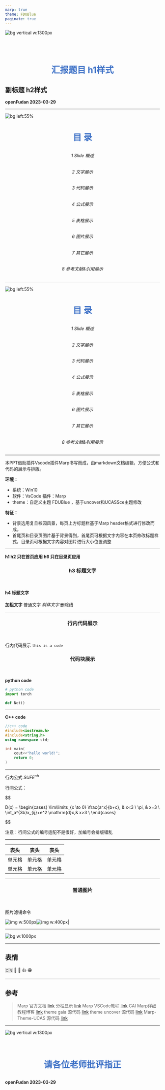 ```yaml
---
marp: true
theme: FDUBlue
paginate: true
---
```


<!--
_paginate: false
-->
![bg vertical w:1300px](images/bg3.jpg)
<br/>
<br/>
<br/>
<br/>

#
#
# 汇报题目 h1样式
## 副标题 h2样式
**openFudan  2023-03-29**


---
<style scoped>
    section {
  text-align: center;
    }
    h1 {
        color: rgb(60, 112, 198);
        margin-bottom: 30px;
    }
    h6 {
        text-align: center;
    }

</style>
<!--
_paginate: false 
-->

![bg left:55% ](./images/bg4.jpg)
# 目 录

###### 1 Slide 概述
###### 2 文字展示
###### 3 代码展示
###### 4 公式展示
###### 5 表格展示
###### 6 图片展示
###### 7 其它展示
###### 8 参考文献&引用展示
 
---
<style scoped>
    section {
  text-align: center;
    }
    h1 {
        color: rgb(60, 112, 198);
        margin-bottom: 30px;
    }
    h6 {
        text-align: center;
    }

</style>
<!--
_paginate: false 
-->

![bg left:55% ](./images/bg5.jpg)
# 目 录

###### 1 Slide 概述
###### 2 文字展示
###### 3 代码展示
###### 4 公式展示
###### 5 表格展示
###### 6 图片展示
###### 7 其它展示
###### 8 参考文献&引用展示

---
<!-- _header: 1 Slide概述 -->

本PPT借助插件Vscode插件Marp书写而成，由markdown文档编辑，方便公式和代码的展示与排版。

**环境：**
- 系统：Win10
- 软件：VsCode 插件：Marp
- theme：自定义主题 FDUBlue ，基于uncover和UCASSce主题修改

**特征：**
- 背景选用复旦校园风景，每页上方标题栏基于Marp header格式进行修改而成。
- 首尾页和目录页图片基于背景得到，首尾页可根据文字内容在本页修改标题样式，目录页可根据文字内容对图片进行大小位置调整

<style scoped>
section{
  background-image:url('images/bgd.png');
  background-size:cover;
  position: absolute;
  }
</style>

---
<!-- _header: 2 文字展示 -->
**h1 h2 只在首页应用 h6 只在目录页应用**
### h3 标题文字
#### h4 标题文字
**加粗文字**
普通文字
*斜体文字*
~~删除线~~

<style scoped>
section{
  background-image:url('images/bgd.png');
  background-size:cover;
  position: absolute;
  }
</style>
---
<!--_header: 3 代码展示 -->

### 行内代码展示
行内代码展示 `this is a code`

### 代码块展示
**python code**

``` python
# python code 
import torch

def Net()

```
<style scoped>
section{
  background-image:url('images/bgd.png');
  background-size:cover;
  position: absolute;
  }
</style>
---
<!--_header: 3 代码展示 -->

**C++ code**
``` C++
//c++ code 
#include<iostream.h>
#include<string.h>
using namespace std;

int main(
    cout<<"hello world!";
    return 0;
)

```
<style scoped>
section{
  background-image:url('images/bgd.png');
  background-size:cover;
  position: absolute;
  }
</style>
---
<!--_header: 4 公式展示 -->

行内公式 $SUFE^{nb}$

行间公式：

$$

D(x) = \begin{cases}
\lim\limits_{x \to 0} \frac{a^x}{b+c}, & x<3 \\
\pi, & x=3 \\
\int_a^{3b}x_{ij}+e^2 \mathrm{d}x,& x>3 \\
\end{cases} 

$$

注意：行间公式的编号适配不是很好，加编号会排版错乱
<style scoped>
section{
  background-image:url('images/bgd.png');
  background-size:cover;
  position: absolute;
  }
</style>
---
<!--_header: 5 表格展示 -->

|  表头   | 表头  | 表头 |
|  ----  | ----  |--- |
| 单元格  | 单元格 |单元格|
| 单元格  | 单元格 |单元格|
<style scoped>
section{
  background-image:url('images/bgd.png');
  background-size:cover;
  position: absolute;
  }
</style>
---
<!--_header: 6 图片展示 -->
### 普通图片
图片滤镜命令

![img w:500px](images/photo.png)![img w:400px](images/bg7.jpg)|

<style scoped>
section{
  background-image:url('images/bgd.png');
  background-size:cover;
  position: absolute;
  }
</style>
---

<!--_header: 6 图片展示 -->


![bg w:1000px](images/bg.png)

<style scoped>
section{
  background-image:url('images/bgd.png');
  background-size:cover;
  position: absolute;
  }
</style>
---
<!--_header: 7 其它展示 -->
## 表情

:cn: 🥚 🥚 :+1:  &#x1F601;

<style scoped>
section{
  background-image:url('images/bgd.png');
  background-size:cover;
  position: absolute;
  }
</style>
---

<style scoped>   
    section{
        background-image:url('images/bgd.png');
        background-size:cover;
        position: absolute;
    }

    h3 {
        text-align:center;
        margin-bottom: 50px;
    }
</style>
## 参考

> Marp 官方文档 [link](https://marpit.marp.app/markdown)
> 分栏显示  [link](https://github.com/marp-team/marp/discussions/192)
> Marp VSCode教程 [link](https://github.com/marp-team/marp-vscode)
> CAI Marp详细教程博客 [link](https://caizhiyuan.gitee.io/categories/skills/20200730-marp.html#%E5%8A%9F%E8%83%BD)
> theme gaia 源代码 [link](https://github.com/marp-team/marp-core/blob/main/themes/gaia.scss)
> theme uncover 源代码 [link](https://github.com/marp-team/marp-core/blob/main/themes/uncover.scss)
> Marp-Theme-UCAS 源代码 [link](https://github.com/BeWaterMyFriend7/Marp-Theme-UCAS)

---
<style scoped>
    section {
  text-align: center;
    }
    h1{
        text-align:center;
    }
   
</style>

<!--
_paginate: false 
-->

![bg vertical w:1300px](images/bg6.jpg)
<br/>
<br/>
<br/>

#
#
#
# 请各位老师批评指正
**openFudan  2023-03-29**

